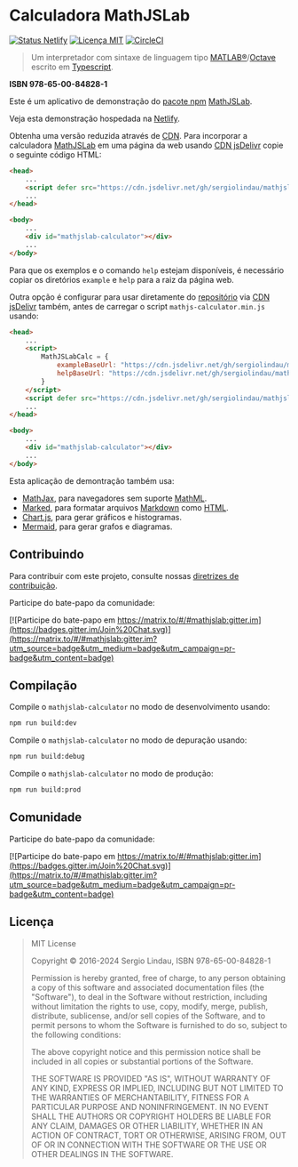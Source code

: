 # Calculadora MathJSLab

[![Status Netlify](https://api.netlify.com/api/v1/badges/b5d64f05-80e8-4cc6-b428-923447f43621/deploy-status)](https://app.netlify.com/sites/mathjslab/deploys)
[![Licença MIT](https://img.shields.io/badge/License-MIT-brightgreen.svg)](https://github.com/sergiolindau/mathjslab-calculator/blob/main/LICENSE)
[![CircleCI](https://dl.circleci.com/status-badge/img/gh/sergiolindau/mathjslab-calculator/tree/main.svg?style=svg)](https://dl.circleci.com/status-badge/redirect/gh/sergiolindau/mathjslab-calculator/tree/main)

> Um interpretador com sintaxe de linguagem tipo [MATLAB&reg;](https://www.mathworks.com/)/[Octave](https://www.gnu.org/software/octave/) escrito em [Typescript](https://www.typescriptlang.org/).

**ISBN 978-65-00-84828-1**

Este é um aplicativo de demonstração do [pacote npm](https://pt.wikipedia.org/wiki/Npm_(software)) [MathJSLab](https://www.npmjs.com/package/mathjslab).

Veja esta demonstração hospedada na [Netlify](https://mathjslab.netlify.app/).

Obtenha uma versão reduzida através de [CDN](https://pt.wikipedia.org/wiki/Rede_de_fornecimento_de_conte%C3%BAdo).
Para incorporar a calculadora [MathJSLab](https://www.npmjs.com/package/mathjslab) em uma página da web usando [CDN jsDelivr](https://www.jsdelivr.com/)
copie o seguinte código HTML:

```html
<head>
    ...
    <script defer src="https://cdn.jsdelivr.net/gh/sergiolindau/mathjslab-calculator/mathjslab-calculator.min.js"></script>
    ...
</head>

<body>
    ...
    <div id="mathjslab-calculator"></div>
    ...
</body>
```

Para que os exemplos e o comando `help` estejam disponíveis, é necessário
copiar os diretórios `example` e `help` para a raiz da página web.

Outra opção é configurar para usar diretamente do
[repositório](https://github.com/sergiolindau/mathjslab-calculator) via
[CDN jsDelivr](https://www.jsdelivr.com/) também, antes de carregar o script `mathjs-calculator.min.js` usando:

```html
<head>
    ...
    <script>
        MathJSLabCalc = {
            exampleBaseUrl: "https://cdn.jsdelivr.net/gh/sergiolindau/mathjslab-calculator/",
            helpBaseUrl: "https://cdn.jsdelivr.net/gh/sergiolindau/mathjslab-calculator/",
        }
    </script>
    <script defer src="https://cdn.jsdelivr.net/gh/sergiolindau/mathjslab-calculator/mathjslab-calculator.min.js"></script>
    ...
</head>

<body>
    ...
    <div id="mathjslab-calculator"></div>
    ...
</body>
```

Esta aplicação de demontração também usa:

* [MathJax](https://www.mathjax.org/), para navegadores sem suporte [MathML](https://www.w3.org/Math/).
* [Marked](https://www.npmjs.com/package/marked), para formatar arquivos [Markdown](https://www.markdownguide.org/) como [HTML](https://developer.mozilla.org/pt-BR/docs/Web/HTML).
* [Chart.js](https://www.chartjs.org/), para gerar gráficos e histogramas.
* [Mermaid](https://mermaid.js.org/), para gerar grafos e diagramas.

## Contribuindo

Para contribuir com este projeto, consulte nossas
[diretrizes de contribuição](https://github.com/sergiolindau/mathjslab-calculator/blob/main/CONTRIBUTING.md).

Participe do bate-papo da comunidade:

[![Participe do bate-papo em https://matrix.to/#/#mathjslab:gitter.im](https://badges.gitter.im/Join%20Chat.svg)](https://matrix.to/#/#mathjslab:gitter.im?utm_source=badge&utm_medium=badge&utm_campaign=pr-badge&utm_content=badge)

## Compilação

Compile o `mathjslab-calculator` no modo de desenvolvimento usando:

```bash
npm run build:dev
```

Compile o `mathjslab-calculator` no modo de depuração usando:

```bash
npm run build:debug
```

Compile o `mathjslab-calculator` no modo de produção:

```bash
npm run build:prod
```

## Comunidade

Participe do bate-papo da comunidade:

[![Participe do bate-papo em https://matrix.to/#/#mathjslab:gitter.im](https://badges.gitter.im/Join%20Chat.svg)](https://matrix.to/#/#mathjslab:gitter.im?utm_source=badge&utm_medium=badge&utm_campaign=pr-badge&utm_content=badge)

## Licença

>MIT License
>
>Copyright &copy; 2016-2024 Sergio Lindau, ISBN 978-65-00-84828-1
>
>Permission is hereby granted, free of charge, to any person obtaining a copy
>of this software and associated documentation files (the "Software"), to deal
>in the Software without restriction, including without limitation the rights
>to use, copy, modify, merge, publish, distribute, sublicense, and/or sell
>copies of the Software, and to permit persons to whom the Software is
>furnished to do so, subject to the following conditions:
>
>The above copyright notice and this permission notice shall be included in all
>copies or substantial portions of the Software.
>
>THE SOFTWARE IS PROVIDED "AS IS", WITHOUT WARRANTY OF ANY KIND, EXPRESS OR
>IMPLIED, INCLUDING BUT NOT LIMITED TO THE WARRANTIES OF MERCHANTABILITY,
>FITNESS FOR A PARTICULAR PURPOSE AND NONINFRINGEMENT. IN NO EVENT SHALL THE
>AUTHORS OR COPYRIGHT HOLDERS BE LIABLE FOR ANY CLAIM, DAMAGES OR OTHER
>LIABILITY, WHETHER IN AN ACTION OF CONTRACT, TORT OR OTHERWISE, ARISING FROM,
>OUT OF OR IN CONNECTION WITH THE SOFTWARE OR THE USE OR OTHER DEALINGS IN THE
>SOFTWARE.
